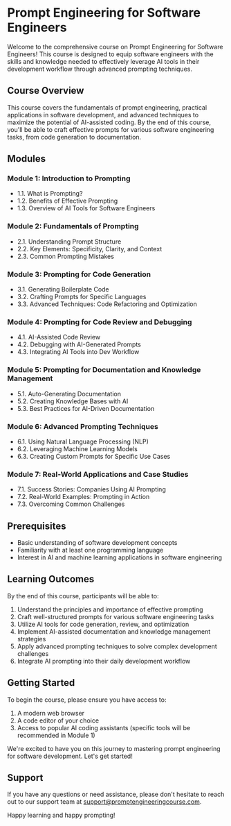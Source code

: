 # Prompt Engineering for Software Engineers

Welcome to the comprehensive course on Prompt Engineering for Software Engineers! This course is designed to equip software engineers with the skills and knowledge needed to effectively leverage AI tools in their development workflow through advanced prompting techniques.

## Course Overview

This course covers the fundamentals of prompt engineering, practical applications in software development, and advanced techniques to maximize the potential of AI-assisted coding. By the end of this course, you'll be able to craft effective prompts for various software engineering tasks, from code generation to documentation.

## Modules

### Module 1: Introduction to Prompting
- 1.1. What is Prompting?
- 1.2. Benefits of Effective Prompting
- 1.3. Overview of AI Tools for Software Engineers

### Module 2: Fundamentals of Prompting
- 2.1. Understanding Prompt Structure
- 2.2. Key Elements: Specificity, Clarity, and Context
- 2.3. Common Prompting Mistakes

### Module 3: Prompting for Code Generation
- 3.1. Generating Boilerplate Code
- 3.2. Crafting Prompts for Specific Languages
- 3.3. Advanced Techniques: Code Refactoring and Optimization

### Module 4: Prompting for Code Review and Debugging
- 4.1. AI-Assisted Code Review
- 4.2. Debugging with AI-Generated Prompts
- 4.3. Integrating AI Tools into Dev Workflow

### Module 5: Prompting for Documentation and Knowledge Management
- 5.1. Auto-Generating Documentation
- 5.2. Creating Knowledge Bases with AI
- 5.3. Best Practices for AI-Driven Documentation

### Module 6: Advanced Prompting Techniques
- 6.1. Using Natural Language Processing (NLP)
- 6.2. Leveraging Machine Learning Models
- 6.3. Creating Custom Prompts for Specific Use Cases

### Module 7: Real-World Applications and Case Studies
- 7.1. Success Stories: Companies Using AI Prompting
- 7.2. Real-World Examples: Prompting in Action
- 7.3. Overcoming Common Challenges

## Prerequisites

- Basic understanding of software development concepts
- Familiarity with at least one programming language
- Interest in AI and machine learning applications in software engineering

## Learning Outcomes

By the end of this course, participants will be able to:

1. Understand the principles and importance of effective prompting
2. Craft well-structured prompts for various software engineering tasks
3. Utilize AI tools for code generation, review, and optimization
4. Implement AI-assisted documentation and knowledge management strategies
5. Apply advanced prompting techniques to solve complex development challenges
6. Integrate AI prompting into their daily development workflow

## Getting Started

To begin the course, please ensure you have access to:

1. A modern web browser
2. A code editor of your choice
3. Access to popular AI coding assistants (specific tools will be recommended in Module 1)

We're excited to have you on this journey to mastering prompt engineering for software development. Let's get started!

## Support

If you have any questions or need assistance, please don't hesitate to reach out to our support team at [support@promptengineeringcourse.com](mailto:support@promptengineeringcourse.com).

Happy learning and happy prompting!
